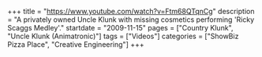 +++
title = "https://www.youtube.com/watch?v=Ftm68QTqnCg"
description = "A privately owned Uncle Klunk with missing cosmetics performing 'Ricky Scaggs Medley'."
startdate = "2009-11-15"
pages = ["Country Klunk", "Uncle Klunk (Animatronic)"]
tags = ["Videos"]
categories = ["ShowBiz Pizza Place", "Creative Engineering"]
+++
